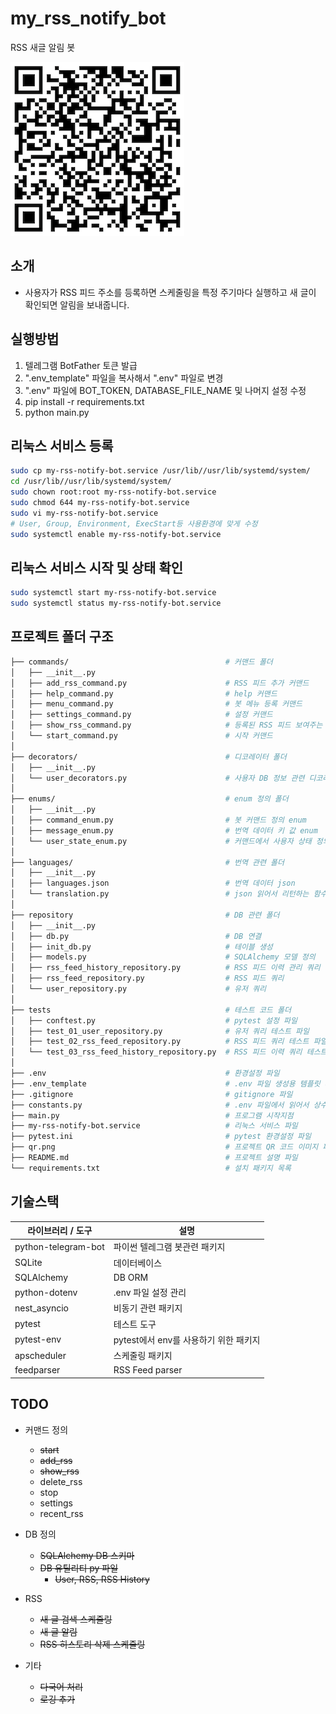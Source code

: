 # my_rss_notify_bot

RSS 새글 알림 봇

![Github URL](qr.png)

## 소개

- 사용자가 RSS 피드 주소를 등록하면 스케줄링을 특정 주기마다 실행하고 새 글이 확인되면 알림을 보내줍니다.

## 실행방법

1. 텔레그램 BotFather 토큰 발급
1. ".env_template" 파일을 복사해서 ".env" 파일로 변경
1. ".env" 파일에 BOT_TOKEN, DATABASE_FILE_NAME 및 나머지 설정 수정
1. pip install -r requirements.txt
1. python main.py

## 리눅스 서비스 등록

```sh
sudo cp my-rss-notify-bot.service /usr/lib//usr/lib/systemd/system/
cd /usr/lib//usr/lib/systemd/system/
sudo chown root:root my-rss-notify-bot.service
sudo chmod 644 my-rss-notify-bot.service
sudo vi my-rss-notify-bot.service
# User, Group, Environment, ExecStart등 사용환경에 맞게 수정
sudo systemctl enable my-rss-notify-bot.service
```

## 리눅스 서비스 시작 및 상태 확인

```sh
sudo systemctl start my-rss-notify-bot.service
sudo systemctl status my-rss-notify-bot.service
```

## 프로젝트 폴더 구조

```bash
├── commands/                                   # 커맨드 폴더
│   ├── __init__.py
│   ├── add_rss_command.py                      # RSS 피드 추가 커맨드
│   ├── help_command.py                         # help 커맨드
│   ├── menu_command.py                         # 봇 메뉴 등록 커맨드
│   ├── settings_command.py                     # 설정 커맨드
│   ├── show_rss_command.py                     # 등록된 RSS 피드 보여주는 커맨드
│   └── start_command.py                        # 시작 커맨드
│
├── decorators/                                 # 디코레이터 폴더
│   ├── __init__.py
│   └── user_decorators.py                      # 사용자 DB 정보 관련 디코레이터
│
├── enums/                                      # enum 정의 폴더
│   ├── __init__.py
│   ├── command_enum.py                         # 봇 커맨드 정의 enum
│   ├── message_enum.py                         # 번역 데이터 키 값 enum
│   └── user_state_enum.py                      # 커맨드에서 사용자 상태 정의하는 enum
│
├── languages/                                  # 번역 관련 폴더
│   ├── __init__.py
│   ├── languages.json                          # 번역 데이터 json
│   └── translation.py                          # json 읽어서 리턴하는 함수 정의
│
├── repository                                  # DB 관련 폴더
│   ├── __init__.py
│   ├── db.py                                   # DB 연결
│   ├── init_db.py                              # 테이블 생성
│   ├── models.py                               # SQLAlchemy 모델 정의
│   ├── rss_feed_history_repository.py          # RSS 피드 이력 관리 쿼리
│   ├── rss_feed_repository.py                  # RSS 피드 쿼리
│   └── user_repository.py                      # 유저 쿼리
│
├── tests                                       # 테스트 코드 폴더
│   ├── conftest.py                             # pytest 설정 파일
│   ├── test_01_user_repository.py              # 유저 쿼리 테스트 파일
│   ├── test_02_rss_feed_repository.py          # RSS 피드 쿼리 테스트 파일
│   └── test_03_rss_feed_history_repository.py  # RSS 피드 이력 쿼리 테스트 파일
│
├── .env                                        # 환경설정 파일
├── .env_template                               # .env 파일 생성용 템플릿 파일
├── .gitignore                                  # gitignore 파일
├── constants.py                                # .env 파일에서 읽어서 상수를 관리하는 파일
├── main.py                                     # 프로그램 시작지점
├── my-rss-notify-bot.service                   # 리눅스 서비스 파일
├── pytest.ini                                  # pytest 환경설정 파일
├── qr.png                                      # 프로젝트 QR 코드 이미지 파일
├── README.md                                   # 프로젝트 설명 파일
└── requirements.txt                            # 설치 패키지 목록
```

## 기술스택

| 라이브러리 / 도구   | 설명                                  |
| ------------------- | ------------------------------------- |
| python-telegram-bot | 파이썬 텔레그램 봇관련 패키지         |
| SQLite              | 데이터베이스                          |
| SQLAlchemy          | DB ORM                                |
| python-dotenv       | .env 파일 설정 관리                   |
| nest_asyncio        | 비동기 관련 패키지                    |
| pytest              | 테스트 도구                           |
| pytest-env          | pytest에서 env를 사용하기 위한 패키지 |
| apscheduler         | 스케줄링 패키지                       |
| feedparser          | RSS Feed parser                       |

## TODO

- 커맨드 정의

  - ~~start~~
  - ~~add_rss~~
  - ~~show_rss~~
  - delete_rss
  - stop
  - settings
  - recent_rss

- DB 정의
  - ~~SQLAlchemy DB 스키마~~
  - ~~DB 유틸리티 py 파일~~
    - ~~User, RSS, RSS History~~
- RSS

  - ~~새 글 검색 스케줄링~~
  - ~~새 글 알림~~
  - ~~RSS 히스토리 삭제 스케줄링~~

- 기타
  - ~~다국어 처리~~
  - ~~로깅 추가~~
